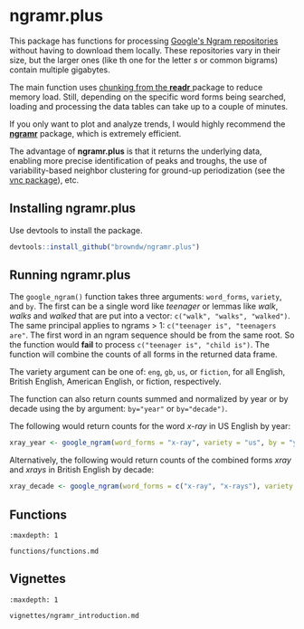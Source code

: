# ngramr.plus

This package has functions for processing [Google's Ngram repositories](http://storage.googleapis.com/books/ngrams/books/datasetsv2.html) without having to download them locally. These repositories vary in their size, but the larger ones (like th one for the letter *s* or common bigrams) contain multiple gigabytes.

The main function uses [chunking from the **readr** ](https://readr.tidyverse.org/reference/read_delim_chunked.html)package to reduce memory load. Still, depending on the specific word forms being searched, loading and processing the data tables can take up to a couple of minutes.

If you only want to plot and analyze trends, I would highly recommend the [**ngramr**](https://github.com/seancarmody/ngramr) package, which is extremely efficient.

The advantage of **ngramr.plus** is that it returns the underlying data, enabling more precise identification of peaks and troughs, the use of variability-based neighbor clustering for ground-up periodization (see the [vnc package](https://github.com/browndw/vnc)), etc.

## Installing ngramr.plus

Use devtools to install the package.

```r
devtools::install_github("browndw/ngramr.plus")
```
## Running ngramr.plus

The `google_ngram()` function takes three arguments: `word_forms`, `variety`, and `by`. The first can be a single word like *teenager* or lemmas like *walk*, *walks* and *walked* that are put into a vector: `c("walk", "walks", "walked")`. The same principal applies to ngrams > 1: `c("teenager is", "teenagers are"`. The first word in an ngram sequence should be from the same root. So the function would **fail** to process `c("teenager is", "child is")`. The function will combine the counts of all forms in the returned data frame.

The variety argument can be one of: `eng`, `gb`, `us`, or `fiction`, for all English, British English, American English, or fiction, respectively.

The function can also return counts summed and normalized by year or by decade using the by argument: `by="year"` or `by="decade")`.

The following would return counts for the word *x-ray* in US English by year:

```r
xray_year <- google_ngram(word_forms = "x-ray", variety = "us", by = "year")
```

Alternatively, the following would return counts of the combined forms *xray* and *xrays* in British English by decade:

```r
xray_decade <- google_ngram(word_forms = c("x-ray", "x-rays"), variety = "gb", by = "decade")
```
## Functions

```{toctree}
:maxdepth: 1

functions/functions.md
```

## Vignettes

```{toctree}
:maxdepth: 1

vignettes/ngramr_introduction.md
```
